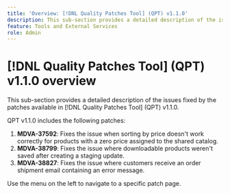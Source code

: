 ```yaml
---
title: 'Overview: [!DNL Quality Patches Tool] (QPT) v1.1.0'
description: This sub-section provides a detailed description of the issues fixed by the patches available in [!DNL Quality Patches Tool] (QPT) v1.1.0.
feature: Tools and External Services
role: Admin
---
```

# [!DNL Quality Patches Tool] (QPT) v1.1.0 overview

This sub-section provides a detailed description of the issues fixed by the patches available in [!DNL Quality Patches Tool] (QPT) v1.1.0.

QPT v1.1.0 includes the following patches:

1. **MDVA-37592**: Fixes the issue when sorting by price doesn't work correctly for products with a zero price assigned to the shared catalog.
1. **MDVA-38799**: Fixes the issue where downloadable products weren't saved after creating a staging update.
1. **MDVA-38827**: Fixes the issue where customers receive an order shipment email containing an error message.

Use the menu on the left to navigate to a specific patch page.
